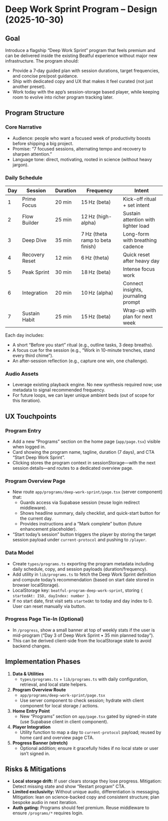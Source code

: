 # Deep Work Sprint Program – Design (2025-10-30)

## Goal
Introduce a flagship “Deep Work Sprint” program that feels premium and can be delivered inside the existing Beatful experience without major new infrastructure. The program should:
- Provide a 7‑day guided plan with session durations, target frequencies, and concise pre/post guidance.
- Ship with dedicated copy and UX that makes it feel curated (not just another preset).
- Work today with the app’s session-storage based player, while keeping room to evolve into richer program tracking later.

## Program Structure

### Core Narrative
- Audience: people who want a focused week of productivity boosts before shipping a big project.
- Promise: “7 focused sessions, alternating tempo and recovery to sharpen attention.”
- Language tone: direct, motivating, rooted in science (without heavy jargon).

### Daily Schedule
| Day | Session | Duration | Frequency | Intent |
|-----|---------|----------|-----------|--------|
| 1 | Prime Focus | 20 min | 15 Hz (beta) | Kick-off ritual + set intent |
| 2 | Flow Builder | 25 min | 12 Hz (high-alpha) | Sustain attention with lighter load |
| 3 | Deep Dive | 35 min | 7 Hz (theta ramp to beta finish) | Long-form with breathing cadence |
| 4 | Recovery Reset | 12 min | 6 Hz (theta) | Quick reset after heavy day |
| 5 | Peak Sprint | 30 min | 18 Hz (beta) | Intense focus work |
| 6 | Integration | 20 min | 10 Hz (alpha) | Connect insights, journaling prompt |
| 7 | Sustain Habit | 25 min | 15 Hz (beta) | Wrap-up with plan for next week |

Each day includes:
- A short “Before you start” ritual (e.g., outline tasks, 3 deep breaths).
- A focus cue for the session (e.g., “Work in 10-minute trenches, stand every third chime”).
- An after-session reflection (e.g., capture one win, one challenge).

### Audio Assets
- Leverage existing playback engine. No new synthesis required now; use metadata to signal recommended frequency.
- For future loops, we can layer unique ambient beds (out of scope for this iteration).

## UX Touchpoints

### Program Entry
- Add a new “Programs” section on the home page (`app/page.tsx`) visible when logged in.
- Card showing the program name, tagline, duration (7 days), and CTA “Start Deep Work Sprint”.
- Clicking stores the program context in sessionStorage—with the next session details—and routes to a dedicated overview page.

### Program Overview Page
- New route `app/programs/deep-work-sprint/page.tsx` (server component) that:
  - Guards access via Supabase session (reuse login redirect middleware).
  - Shows headline summary, daily checklist, and quick-start button for the current day.
  - Provides instructions and a “Mark complete” button (future enhancement placeholder).
- “Start today’s session” button triggers the player by storing the target session payload under `current-protocol` and pushing to `/player`.

### Data Model
- Create `types/programs.ts` exporting the program metadata including daily schedule, copy, and session payloads (duration/frequency).
- Add utility in `lib/programs.ts` to fetch the Deep Work Sprint definition and compute today’s recommendation (based on start date stored in browser localStorage).
- LocalStorage key: `beatful-program-deep-work-sprint`, storing `{ startedAt: ISO, dayIndex: number }`.
- If no start date, first visit sets `startedAt` to today and day index to 0. User can reset manually via button.

### Progress Page Tie-In (Optional)
- In `/progress`, show a small banner at top of weekly stats if the user is mid-program (“Day 3 of Deep Work Sprint • 35 min planned today”).
- This can be derived client-side from the localStorage state to avoid backend changes.

## Implementation Phases
1. **Data & Utilities**
   - `types/programs.ts` + `lib/programs.ts` with daily configuration, retrieval, and local state helpers.
2. **Program Overview Route**
   - `app/programs/deep-work-sprint/page.tsx`
   - Use server component to check session; hydrate with client component for local storage / actions.
3. **Home Entry Point**
   - New “Programs” section on `app/page.tsx` gated by signed-in state (use Supabase client in client component).
4. **Player Integration**
   - Utility function to map a day to `current-protocol` payload; reused by home card and overview page CTA.
5. **Progress Banner (stretch)**
   - Optional addition; ensure it gracefully hides if no local state or user isn’t signed in.

## Risks & Mitigations
- **Local storage drift:** If user clears storage they lose progress. Mitigation: Detect missing state and show “Restart program” CTA.
- **Limited exclusivity:** Without unique audio, differentiation is messaging. Mitigation: lean on science-backed copy and consistent structure; plan bespoke audio in next iteration.
- **Auth gating:** Programs should feel premium. Reuse middleware to ensure `/programs/*` requires login.

